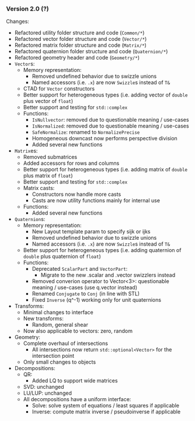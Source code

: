 ### Version 2.0 (?)

Changes:
- Refactored utility folder structure and code (`Common/*`)
- Refactored vector folder structure and code (`Vector/*`)
- Refactored matrix folder structure and code (`Matrix/*`)
- Refactored quaternion folder structure and code (`Quaternion/*`)
- Refactored geometry header and code (`Geometry/*`)
- `Vector`s:
	- Memory representation:
		- Removed undefined behavior due to swizzle unions
		- Named accessors (i.e. `.x`) are now `Swizzle`s instead of `T&`
	- CTAD for `Vector` constructors
	- Better support for heterogeneous types (i.e. adding vector of `double` plus vector of `float`)
	- Better support and testing for `std::complex`
	- Functions:
		- `IsNullvector`: removed due to questionable meaning / use-cases
		- `IsNormalized`: removed due to questionable meaning / use-cases
		- `SafeNormalize`: renamed to `NormalizePrecise`
		- Homogeneous downcast now performs perspective division
		- Added several new functions
- `Matrix`es:
	- Removed submatrices
	- Added accessors for rows and columns
	- Better support for heterogeneous types (i.e. adding matrix of `double` plus matrix of `float`)
	- Better support and testing for `std::complex`
	- Matrix casts:
		- Constructors now handle more casts
		- Casts are now utility functions mainly for internal use
	- Functions:
		- Added several new functions
- `Quaternion`s:
	- Memory representation:
		- New Layout template param to specify sijk or ijks
		- Removed undefined behavior due to swizzle unions
		- Named accessors (i.e. `.x`) are now `Swizzle`s instead of `T&`
	- Better support for heterogeneous types (i.e. adding quaternion of `double` plus quaternion of `float`)
	- Functions:
		- Deprecated `ScalarPart` and `VectorPart`:
			- Migrate to the new .scalar and .vector swizzlers instead
		- Removed converion operator to Vector<3>: questionable meaning / use-cases (use q.vector instead)
		- Renamed `Conjugate` to `Conj` (in line with STL)
		- Fixed `Inverse` (q^-1) working only for unit quaternions
- Transforms:
	- Minimal changes to interface
	- New transforms:
		- Random, general shear
	- Now also applicable to vectors: zero, random
- Geometry:
	- Complete overhaul of intersections
		- All intersections now return `std::optional<Vector>` for the intersection point
	- Only small changes to objects
- Decompositions:
	- QR: 
		- Added LQ to support wide matrices
	- SVD: unchanged
	- LU/LUP: unchanged
	- All decompositions have a uniform interface:
		- Solve: solve system of equations / least squares if applicable
		- Inverse: compute matrix inverse / pseudoinverse if applicable